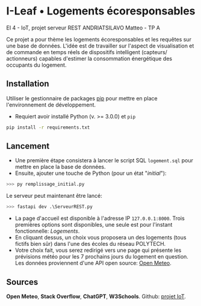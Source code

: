 # Ⅰ-Leaf • Logements écoresponsables

EI 4 - IoT, projet serveur REST
ANDRIATSILAVO Matteo - TP A

Ce projet a pour thème les logements écoresponsables et les requêtes sur une base de données.
L'idée est de travailler sur l'aspect de visualisation et de commande en temps réels de dispositifs intelligent (capteurs/ actionneurs) capables d'estimer la consommation énergétique des occupants du logement.

## Installation

Utiliser le gestionnaire de packages [pip](https://pip.pypa.io/en/stable/) pour mettre en place l'environnement de développement.
* Requiert avoir installé Python (v. >= 3.0.0) et `pip`

```bash
pip install -r requirements.txt
```

## Lancement
* Une première étape consistera à lancer le script SQL `logement.sql` pour mettre en place la base de données.
* Ensuite, ajouter une touche de Python (pour un état "_initial_"): 
```python
>>> py remplissage_initial.py
```
Le serveur peut maintenant être lancé:
```python
>>> fastapi dev .\ServeurREST.py
```
- La page d'accueil est disponible à l'adresse IP `127.0.0.1:8000`.
Trois premières options sont disponibles, une seule est pour l'instant fonctionnelle: _Logements_.
- En cliquant dessus, un choix vous proposera un des logements (tous fictifs bien sûr) dans l'une des écoles du réseau POLYTECH.
- Votre choix fait, vous serez redirigé vers une page qui présente les prévisions météo pour les 7 prochains jours du logement en question.
Les données proviennent d'une API open source: [Open Meteo](https://open-meteo.com/).

## Sources
**Open Meteo**, **Stack Overflow**, **ChatGPT**, **W3Schools**.
Github: [projet IoT](https://github.com/MadANDT/IoT_EcoLogement). 
